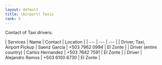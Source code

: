 ```yaml
---
layout: default
title: (Airport) Taxis
rank: 5
---
```


Contact of Taxi drivers:

| Services | Name | Contact | Location |
| --- | --- | --- |
| Driver, Taxi, Airport Pickup | Saenz García | +503 7962 0994 | El Zonte |
| Driver (entire country) | Carlos Hernandez | +503 7642 7591 | El Zonte |
| Driver | Alejandro Ramos | +503 6100 6730 | El Zonte |

